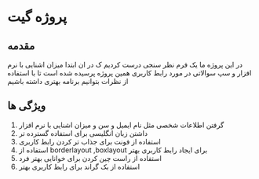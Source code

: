 # پروژه گیت

## مقدمه
در این پروژه ما یک فرم نظر سنجی درست کردیم ک در ان ابتدا میزان اشنایی با نرم افزار و سپ سوالاتی در مورد رابط کاربری همین پروژه پرسیده شده است تا با استفاده از نظرات بتوانیم برنامه بهتری داشته باشیم
## ویژگی ها

1.	 گرفتن اطلاعات شخصی مثل نام ایمیل و سن و میزان اشنایی با نرم افزار
2.	داشتن زبان انگلیسی برای استفاده گسترده تر
3. استفاده از فونت برای جذاب تر کردن رابط کاربری
4. استفاده از borderlayout ,boxlayout برای ایجاد رابط کاربری بهتر
5. استفاده از راست چین کردن برای خوانایی بهتر فرد
6. استفاده از بک گراند برای رابط کاربری بهتر 
